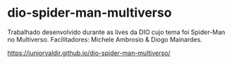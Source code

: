# dio-spider-man-multiverso
Trabalhado desenvolvido durante as lives da DIO cujo tema foi Spider-Man no Multiverso. 
Facilitadores:  Michele Ambrosio & Diogo Mainardes.

https://juniorvaldir.github.io/dio-spider-man-multiverso/
